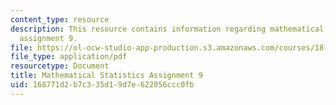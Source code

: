 ```yaml
---
content_type: resource
description: This resource contains information regarding mathematical statistics,
  assignment 9.
file: https://ol-ocw-studio-app-production.s3.amazonaws.com/courses/18-655-mathematical-statistics-spring-2016/168771d2b7c335d19d7e622056ccc0fb_MIT18_655S16_ProblemSet_9.pdf
file_type: application/pdf
resourcetype: Document
title: Mathematical Statistics Assignment 9
uid: 168771d2-b7c3-35d1-9d7e-622056ccc0fb
---
```

